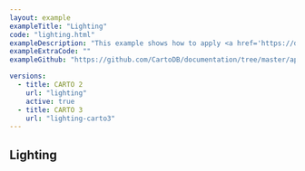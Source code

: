 ```yaml
---
layout: example
exampleTitle: "Lighting"
code: "lighting.html"
exampleDescription: "This example shows how to apply <a href='https://deck.gl/docs/api-reference/core/lighting-effect' target='_blank'>Lighting Effects</a> to your visualizations."
exampleExtraCode: ""
exampleGithub: "https://github.com/CartoDB/documentation/tree/master/app/content/deck-gl/examples/advanced-examples/lighting.html"

versions:
  - title: CARTO 2
    url: "lighting"
    active: true
  - title: CARTO 3
    url: "lighting-carto3"
---
```

## Lighting

